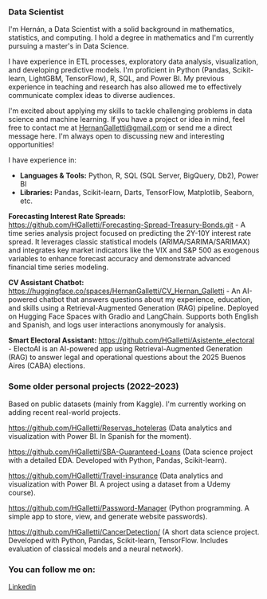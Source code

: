 ### Data Scientist

I'm Hernán, a Data Scientist with a solid background in mathematics, statistics, and computing. I hold a degree in mathematics and I'm currently pursuing a master's in Data Science.

I have experience in ETL processes, exploratory data analysis, visualization, and developing predictive models. I'm proficient in Python (Pandas, Scikit-learn, LightGBM, TensorFlow), R, SQL, and Power BI. My previous experience in teaching and research has also allowed me to effectively communicate complex ideas to diverse audiences.

I'm excited about applying my skills to tackle challenging problems in data science and machine learning. If you have a project or idea in mind, feel free to contact me at HernanGalletti@gmail.com or send me a direct message here. I'm always open to discussing new and interesting opportunities!

I have experience in:

- **Languages & Tools:** Python, R, SQL (SQL Server, BigQuery, Db2), Power BI
- **Libraries:** Pandas, Scikit-learn, Darts, TensorFlow, Matplotlib, Seaborn, etc.

**Forecasting Interest Rate Spreads:** https://github.com/HGalletti/Forecasting-Spread-Treasury-Bonds.git - A time series analysis project focused on predicting the 2Y-10Y interest rate spread. It leverages classic statistical models (ARIMA/SARIMA/SARIMAX) and integrates key market indicators like the VIX and S&P 500 as exogenous variables to enhance forecast accuracy and demonstrate advanced financial time series modeling.

**CV Assistant Chatbot:** https://huggingface.co/spaces/HernanGalletti/CV_Hernan_Galletti - An AI-powered chatbot that answers questions about my experience, education, and skills using a Retrieval-Augmented Generation (RAG) pipeline. Deployed on Hugging Face Spaces with Gradio and LangChain. Supports both English and Spanish, and logs user interactions anonymously for analysis.

**Smart Electoral Assistant:** https://github.com/HGalletti/Asistente_electoral - ElectoAI is an AI-powered app using Retrieval-Augmented Generation (RAG) to answer legal and operational questions about the 2025 Buenos Aires (CABA) elections.

### Some older personal projects (2022–2023)

Based on public datasets (mainly from Kaggle). I'm currently working on adding recent real-world projects.

https://github.com/HGalletti/Reservas_hoteleras (Data analytics and visualization with Power BI. In Spanish for the moment).

https://github.com/HGalletti/SBA-Guaranteed-Loans (Data science project with a detailed EDA. Developed with Python, Pandas, Scikit-learn).

https://github.com/HGalletti/Travel-insurance (Data analytics and visualization with Power BI. A project using a dataset from a Udemy course).

https://github.com/HGalletti/Password-Manager (Python programming. A simple app to store, view, and generate website passwords).

https://github.com/HGalletti/CancerDetection/ (A short data science project. Developed with Python, Pandas, Scikit-learn, TensorFlow. Includes evaluation of classical models and a neural network).

### You can follow me on:

[Linkedin](https://www.linkedin.com/in/hern%C3%A1n-galletti/)

